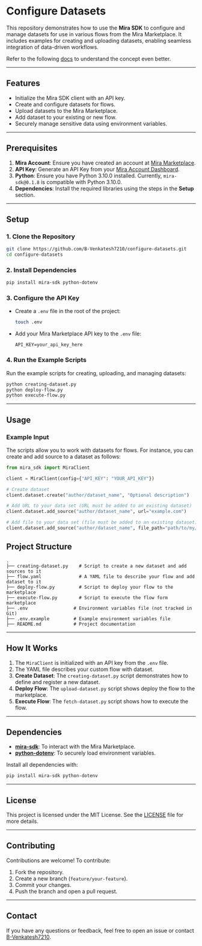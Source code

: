 # Configure Datasets

This repository demonstrates how to use the **Mira SDK** to configure and manage datasets for use in various flows from the Mira Marketplace. It includes examples for creating and uploading datasets, enabling seamless integration of data-driven workflows.

Refer to the following [docs](https://docs.mira.network/sdk/configure_datasets) to understand the concept even better.

---

## **Features**
- Initialize the Mira SDK client with an API key.
- Create and configure datasets for flows.
- Upload datasets to the Mira Marketplace.
- Add dataset to your existing or new flow.
- Securely manage sensitive data using environment variables.

---

## **Prerequisites**
1. **Mira Account**: Ensure you have created an account at [Mira Marketplace](https://console.mira.network/).
2. **API Key**: Generate an API Key from your [Mira Account Dashboard](https://console.mira.network/account/api-keys).
3. **Python**: Ensure you have Python 3.10.0 installed. Currently, `mira-sdk@0.1.8` is compatible with Python 3.10.0.
4. **Dependencies**: Install the required libraries using the steps in the **Setup** section.

---

## **Setup**

### 1. Clone the Repository
```bash
git clone https://github.com/B-Venkatesh7210/configure-datasets.git
cd configure-datasets
```

### 2. Install Dependencies
```bash
pip install mira-sdk python-dotenv
```

### 3. Configure the API Key
- Create a `.env` file in the root of the project:
  ```bash
  touch .env
  ```
- Add your Mira Marketplace API key to the `.env` file:
  ```plaintext
  API_KEY=your_api_key_here
  ```

### 4. Run the Example Scripts
Run the example scripts for creating, uploading, and managing datasets:
```bash
python creating-dataset.py
python deploy-flow.py
python execute-flow.py
```

---

## **Usage**

### Example Input
The scripts allow you to work with datasets for flows. For instance, you can create and add source to a dataset as follows:
```python
from mira_sdk import MiraClient

client = MiraClient(config={"API_KEY": "YOUR_API_KEY"})

# Create dataset
client.dataset.create("author/dataset_name", "Optional description")

# Add URL to your data set (URL must be added to an existing dataset)
client.dataset.add_source("author/dataset_name", url="example.com")

# Add file to your data set (file must be added to an existing dataset)
client.dataset.add_source("author/dataset_name", file_path="path/to/my/file.csv")
```


## **Project Structure**
```plaintext
.
├── creating-dataset.py    # Script to create a new dataset and add sources to it
├── flow.yaml              # A YAML file to describe your flow and add dataset to it
├── deploy-flow.py         # Script to deploy your flow to the marketplace
├── execute-flow.py        # Script to execute the flow form marketplace
├── .env                 # Environment variables file (not tracked in Git)
├── .env.example         # Example environment variables file
├── README.md            # Project documentation
```

---

## **How It Works**
1. The `MiraClient` is initialized with an API key from the `.env` file.
2. The YAML file describes your custom flow with dataset.
3. **Create Dataset**: The `creating-dataset.py` script demonstrates how to define and register a new dataset.
4. **Deploy Flow**: The `upload-dataset.py` script shows deploy the flow to the marketplace.
5. **Execute Flow**: The `fetch-dataset.py` script shows how to execute the flow.

---

## **Dependencies**
- **[mira-sdk](https://pypi.org/project/mira-sdk/)**: To interact with the Mira Marketplace.
- **[python-dotenv](https://pypi.org/project/python-dotenv/)**: To securely load environment variables.

Install all dependencies with:
```bash
pip install mira-sdk python-dotenv
```

---

## **License**
This project is licensed under the MIT License. See the [LICENSE](LICENSE) file for more details.

---

## **Contributing**
Contributions are welcome! To contribute:
1. Fork the repository.
2. Create a new branch (`feature/your-feature`).
3. Commit your changes.
4. Push the branch and open a pull request.

---

## **Contact**
If you have any questions or feedback, feel free to open an issue or contact [B-Venkatesh7210](https://github.com/B-Venkatesh7210).
